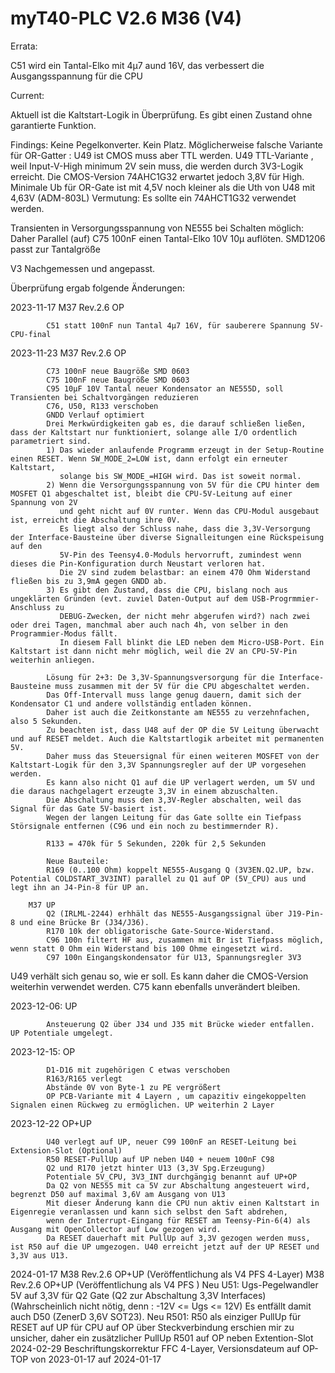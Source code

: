 # myT40-PLC V2.6 M36 (V4)

Errata:

C51 wird ein Tantal-Elko mit 4µ7 aund 16V, das verbessert die Ausgangsspannung für die CPU

Current:

Aktuell ist die Kaltstart-Logik in Überprüfung. Es gibt einen Zustand ohne garantierte Funktion.

Findings:
Keine Pegelkonverter. Kein Platz.
Möglicherweise falsche Variante für OR-Gatter : U49 ist CMOS muss aber TTL werden.
U49 TTL-Variante , weil Input-V-High minimum 2V sein muss, die werden durch 3V3-Logik erreicht. Die CMOS-Version 74AHC1G32 erwartet jedoch 3,8V für High.
Minimale Ub für OR-Gate ist mit 4,5V noch kleiner als die Uth von U48 mit 4,63V (ADM-803L)
Vermutung: Es sollte ein 74AHCT1G32 verwendet werden.


Transienten in Versorgungsspannung von NE555 bei Schalten möglich: Daher Parallel (auf) C75 100nF einen Tantal-Elko 10V 10µ auflöten.
SMD1206 passt zur Tantalgröße 



V3 Nachgemessen und angepasst.


Überprüfung ergab folgende Änderungen:

2023-11-17	M37 Rev.2.6 OP

			C51 statt 100nF nun Tantal 4µ7 16V, für sauberere Spannung 5V-CPU-final

2023-11-23	M37 Rev.2.6 OP

			C73 100nF neue Baugröße SMD 0603
			C75 100nF neue Baugröße SMD 0603
			C95 10µF 10V Tantal neuer Kondensator an NE555D, soll Transienten bei Schaltvorgängen reduzieren 
			C76, U50, R133 verschoben
			GNDD Verlauf optimiert
			Drei Merkwürdigkeiten gab es, die darauf schließen ließen, dass der Kaltstart nur funktioniert, solange alle I/O ordentlich parametriert sind.
			1) Das wieder anlaufende Programm erzeugt in der Setup-Routine einen RESET. Wenn SW_MODE_2=LOW ist, dann erfolgt ein erneuter Kaltstart, 
			   solange bis SW_MODE_=HIGH wird. Das ist soweit normal.
			2) Wenn die Versorgungsspannung von 5V für die CPU hinter dem MOSFET Q1 abgeschaltet ist, bleibt die CPU-5V-Leitung auf einer Spannung von 2V 
			   und geht nicht auf 0V runter. Wenn das CPU-Modul ausgebaut ist, erreicht die Abschaltung ihre 0V. 
			   Es liegt also der Schluss nahe, dass die 3,3V-Versorgung der Interface-Bausteine über diverse Signalleitungen eine Rückspeisung auf den 
			   5V-Pin des Teensy4.0-Moduls hervorruft, zumindest wenn dieses die Pin-Konfiguration durch Neustart verloren hat. 
			   Die 2V sind zudem belastbar: an einem 470 Ohm Widerstand fließen bis zu 3,9mA gegen GNDD ab.
			3) Es gibt den Zustand, dass die CPU, bislang noch aus ungeklärten Gründen (evt. zuviel Daten-Output auf dem USB-Progrmmier-Anschluss zu 
			   DEBUG-Zwecken, der nicht mehr abgerufen wird?) nach zwei oder drei Tagen, manchmal aber auch nach 4h, von selber in den Programmier-Modus fällt.
			   In diesem Fall blinkt die LED neben dem Micro-USB-Port. Ein Kaltstart ist dann nicht mehr möglich, weil die 2V an CPU-5V-Pin weiterhin anliegen.
			
			Lösung für 2+3: De 3,3V-Spannungsversorgung für die Interface-Bausteine muss zusammen mit der 5V für die CPU abgeschaltet werden. 
			Das Off-Intervall muss lange genug dauern, damit sich der Kondensator C1 und andere vollständig entladen können. 
			Daher ist auch die Zeitkonstante am NE555 zu verzehnfachen, also 5 Sekunden.
			Zu beachten ist, dass U48 auf der OP die 5V Leitung überwacht und auf RESET meldet. Auch die Kaltstartlogik arbeitet mit permanenten 5V.
			Daher muss das Steuersignal für einen weiteren MOSFET von der Kaltstart-Logik für den 3,3V Spannungsregler auf der UP vorgesehen werden.
			Es kann also nicht Q1 auf die UP verlagert werden, um 5V und die daraus nachgelagert erzeugte 3,3V in einem abzuschalten.
			Die Abschaltung muss den 3,3V-Regler abschalten, weil das Signal für das Gate 5V-basiert ist.
			Wegen der langen Leitung für das Gate sollte ein Tiefpass Störsignale entfernen (C96 und ein noch zu bestimmernder R).
			
			R133 = 470k für 5 Sekunden, 220k für 2,5 Sekunden
			
			Neue Bauteile:
			R169 (0..100 Ohm) koppelt NE555-Ausgang Q (3V3EN.Q2.UP, bzw. Potential COLDSTART_3V3INT) parallel zu Q1 auf OP (5V_CPU) aus und legt ihn an J4-Pin-8 für UP an.

		M37 UP
			Q2 (IRLML-2244) erhhält das NE555-Ausgangssignal über J19-Pin-8 und eine Brücke Br (J34/J36).
			R170 10k der obligatorische Gate-Source-Widerstand.
			C96 100n filtert HF aus, zusammen mit Br ist Tiefpass möglich, wenn statt 0 Ohm ein Widerstand bis 100 Ohme eingesetzt wird.
			C97 100n Eingangskondensator für U13, Spannungsregler 3V3
			
U49 verhält sich genau so, wie er soll. Es kann daher die CMOS-Version weiterhin verwendet werden.
C75 kann ebenfalls unverändert bleiben.

2023-12-06: UP

			Ansteuerung Q2 über J34 und J35 mit Brücke wieder entfallen. UP Potentiale umgelegt.

2023-12-15: OP

			D1-D16 mit zugehörigen C etwas verschoben
			R163/R165 verlegt
			Abstände 0V von Byte-1 zu PE vergrößert
			OP PCB-Variante mit 4 Layern , um capazitiv eingekoppelten Signalen einen Rückweg zu ermöglichen. UP weiterhin 2 Layer

2023-12-22	OP+UP

			U40 verlegt auf UP, neuer C99 100nF an RESET-Leitung bei Extension-Slot (Optional)
			R50 RESET-PullUp auf UP neben U40 + neuem 100nF C98
			Q2 und R170 jetzt hinter U13 (3,3V Spg.Erzeugung)
			Potentiale 5V_CPU, 3V3_INT durchgängig benannt auf UP+OP
			Da Q2 von NE555 mit ca 5V zur Abschaltung angesteuert wird, begrenzt D50 auf maximal 3,6V am Ausgang von U13
			Mit dieser Änderung kann die CPU nun aktiv einen Kaltstart in Eigenregie veranlassen und kann sich selbst den Saft abdrehen, 
			wenn der Interrupt-Eingang für RESET am Teensy-Pin-6(4) als Ausgang mit OpenCollector auf Low gezogen wird.
			Da RESET dauerhaft mit PullUp auf 3,3V gezogen werden muss, ist R50 auf die UP umgezogen. U40 erreicht jetzt auf der UP RESET und 3,3V aus U13.

2024-01-17	M38 Rev.2.6 OP+UP  (Veröffentlichung als V4 PFS 4-Layer)
			M38 Rev.2.6 OP+UP  (Veröffentlichung als V4 PFS )
			Neu U51:  Ugs-Pegelwandler 5V auf 3,3V für Q2 Gate (Q2 zur Abschaltung 3,3V Interfaces) (Wahrscheinlich nicht nötig, denn : -12V <= Ugs <= 12V)
			Es entfällt damit auch D50 (ZenerD 3,6V SOT23).
			Neu R501: R50 als einziger PullUp für RESET auf UP für CPU auf OP über Steckverbindung erschien mir zu unsicher, 
			daher ein zusätzlicher PullUp R501 auf OP neben Extention-Slot
2024-02-29	Beschriftungskorrektur FFC 4-Layer, Versionsdateum auf OP-TOP von 2023-01-17 auf 2024-01-17
